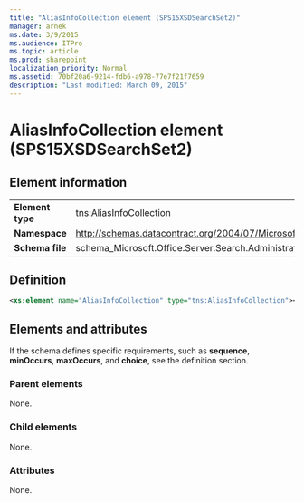 ```yaml
---
title: "AliasInfoCollection element (SPS15XSDSearchSet2)"
manager: arnek
ms.date: 3/9/2015
ms.audience: ITPro
ms.topic: article
ms.prod: sharepoint
localization_priority: Normal
ms.assetid: 70bf20a6-9214-fdb6-a978-77e7f21f7659
description: "Last modified: March 09, 2015"
---
```


# AliasInfoCollection element (SPS15XSDSearchSet2)

## Element information

|||
|:-----|:-----|
|**Element type** <br/> |tns:AliasInfoCollection  <br/> |
|**Namespace** <br/> |http://schemas.datacontract.org/2004/07/Microsoft.Office.Server.Search.Administration  <br/> |
|**Schema file** <br/> |schema_Microsoft.Office.Server.Search.Administration.xsd  <br/> |
   
## Definition

```XML
<xs:element name="AliasInfoCollection" type="tns:AliasInfoCollection"></xs:element>

```

## Elements and attributes

If the schema defines specific requirements, such as **sequence**, **minOccurs**, **maxOccurs**, and **choice**, see the definition section. 
  
### Parent elements

None.
  
### Child elements

None.
  
### Attributes

None.
  

